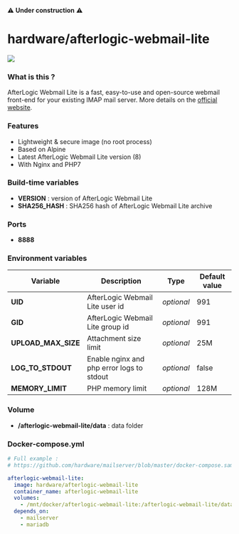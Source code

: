 :warning: **Under construction** :warning:

# hardware/afterlogic-webmail-lite

![](https://i.imgur.com/a9okDYV.png)

### What is this ?

AfterLogic Webmail Lite is a fast, easy-to-use and open-source webmail front-end for your existing IMAP mail server. More details on the [official website](https://afterlogic.org/webmail-lite).

### Features

- Lightweight & secure image (no root process)
- Based on Alpine
- Latest AfterLogic Webmail Lite version (8)
- With Nginx and PHP7

### Build-time variables

- **VERSION** : version of AfterLogic Webmail Lite
- **SHA256_HASH** : SHA256 hash of AfterLogic Webmail Lite archive

### Ports

- **8888**

### Environment variables

| Variable | Description | Type | Default value |
| -------- | ----------- | ---- | ------------- |
| **UID** | AfterLogic Webmail Lite user id | *optional* | 991
| **GID** | AfterLogic Webmail Lite group id | *optional* | 991
| **UPLOAD_MAX_SIZE** | Attachment size limit | *optional* | 25M
| **LOG_TO_STDOUT** | Enable nginx and php error logs to stdout | *optional* | false
| **MEMORY_LIMIT** | PHP memory limit | *optional* | 128M

### Volume

- **/afterlogic-webmail-lite/data** : data folder

### Docker-compose.yml

```yml
# Full example :
# https://github.com/hardware/mailserver/blob/master/docker-compose.sample.yml

afterlogic-webmail-lite:
  image: hardware/afterlogic-webmail-lite
  container_name: afterlogic-webmail-lite
  volumes:
    - /mnt/docker/afterlogic-webmail-lite:/afterlogic-webmail-lite/data
  depends_on:
    - mailserver
    - mariadb
```
